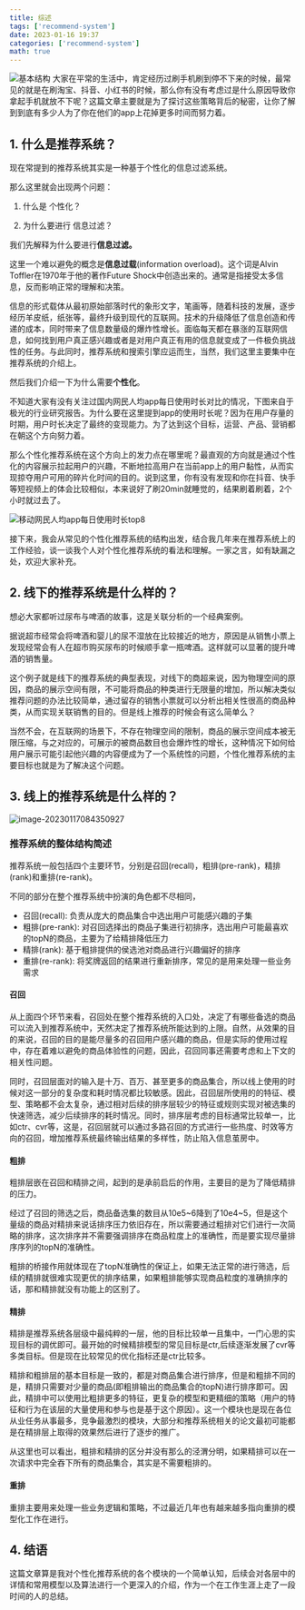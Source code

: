 ```yaml
---
title: 综述
tags: ['recommend-system']
date: 2023-01-16 19:37
categories: ['recommend-system']
math: true
---
```


![基本结构](https://raw.githubusercontent.com/ZermZhang/pictures/main/image-20230116193855105-3869205.png)
大家在平常的生活中，肯定经历过刷手机刷到停不下来的时候，最常见的就是在刷淘宝、抖音、小红书的时候，那么你有没有考虑过是什么原因导致你拿起手机就放不下呢？这篇文章主要就是为了探讨这些策略背后的秘密，让你了解到到底有多少人为了你在他们的app上花掉更多时间而努力着。

## 1. 什么是推荐系统？

现在常提到的推荐系统其实是一种基于个性化的信息过滤系统。

那么这里就会出现两个问题：

1. 什么是 个性化？

2. 为什么要进行 信息过滤？

   

我们先解释为什么要进行**信息过滤。**

这里一个难以避免的概念是**信息过载**(information overload)。这个词是Alvin Toffler在1970年于他的著作Future Shock中创造出来的。通常是指接受太多信息，反而影响正常的理解和决策。

信息的形式载体从最初原始部落时代的象形文字，笔画等，随着科技的发展，逐步经历羊皮纸，纸张等，最终升级到现代的互联网。技术的升级降低了信息创造和传递的成本，同时带来了信息数量级的爆炸性增长。面临每天都在暴涨的互联网信息，如何找到用户真正感兴趣或者是对用户真正有用的信息就变成了一件极负挑战性的任务。与此同时，推荐系统和搜索引擎应运而生，当然，我们这里主要集中在推荐系统的介绍上。



然后我们介绍一下为什么需要**个性化**。

不知道大家有没有关注过国内网民人均app每日使用时长对比的情况，下图来自于极光的行业研究报告。为什么要在这里提到app的使用时长呢？因为在用户存量的时期，用户时长决定了最终的变现能力。为了达到这个目标，运营、产品、营销都在朝这个方向努力着。

那么个性化推荐系统在这个方向上的发力点在哪里呢？最直观的方向就是通过个性化的内容展示拉起用户的兴趣，不断地拉高用户在当前app上的用户黏性，从而实现掠夺用户可用的碎片化时间的目的。说到这里，你有没有发现和你在抖音、快手等短视频上的体会比较相似，本来说好了刷20min就睡觉的，结果刷着刷着，2个小时就过去了。



![移动网民人均app每日使用时长top8](https://raw.githubusercontent.com/ZermZhang/pictures/main/image-20230117084201668.png)

接下来，我会从常见的个性化推荐系统的结构出发，结合我几年来在推荐系统上的工作经验，谈一谈我个人对个性化推荐系统的看法和理解。一家之言，如有缺漏之处，欢迎大家补充。



## 2. 线下的推荐系统是什么样的？

想必大家都听过尿布与啤酒的故事，这是关联分析的一个经典案例。



据说超市经常会将啤酒和婴儿的尿不湿放在比较接近的地方，原因是从销售小票上发现经常会有人在超市购买尿布的时候顺手拿一瓶啤酒。这样就可以显著的提升啤酒的销售量。



这个例子就是线下的推荐系统的典型表现，对线下的商超来说，因为物理空间的原因，商品的展示空间有限，不可能将商品的种类进行无限量的增加，所以解决类似推荐问题的办法比较简单，通过留存的销售小票就可以分析出相关性很高的商品种类，从而实现关联销售的目的。但是线上推荐的时候会有这么简单么？

 

当然不会，在互联网的场景下，不存在物理空间的限制，商品的展示空间成本被无限压缩，与之对应的，可展示的被商品数目也会爆炸性的增长，这种情况下如何给用户展示可能引起他兴趣的内容便成为了一个系统性的问题，个性化推荐系统的主要目标也就是为了解决这个问题。



## 3. 线上的推荐系统是什么样的？

![image-20230117084350927](https://raw.githubusercontent.com/ZermZhang/pictures/main/image-20230117084350927.png)

### 推荐系统的整体结构简述

推荐系统一般包括四个主要环节，分别是召回(recall)，粗排(pre-rank)，精排(rank)和重排(re-rank)。

不同的部分在整个推荐系统中扮演的角色都不尽相同，

- 召回(recall): 负责从庞大的商品集合中选出用户可能感兴趣的子集
- 粗排(pre-rank): 对召回选择出的商品子集进行初排序，选出用户可能最喜欢的topN的商品，主要为了给精排降低压力
- 精排(rank): 基于粗排提供的侯选池对商品进行兴趣偏好的排序
- 重排(re-rank): 将奖牌返回的结果进行重新排序，常见的是用来处理一些业务需求

 

#### 召回

从上面四个环节来看，召回处在整个推荐系统的入口处，决定了有哪些备选的商品可以流入到推荐系统中，天然决定了推荐系统所能达到的上限。自然，从效果的目的来说，召回的目的是能尽量多的召回用户感兴趣的商品，但是实际的使用过程中，存在着难以避免的商品体验性的问题，因此，召回同事还需要考虑和上下文的相关性问题。

同时，召回层面对的输入是十万、百万、甚至更多的商品集合，所以线上使用的时候对这一部分的复杂度和耗时情况都比较敏感。因此，召回层所使用的的特征、模型、策略都不会太复杂，通过相对后续的排序层较少的特征或规则实现对被选集的快速筛选，减少后续排序的耗时情况。同时，排序层考虑的目标通常比较单一，比如ctr、cvr等，这是，召回层就可以通过多路召回的方式进行一些热度、时效等方向的召回，增加推荐系统最终输出结果的多样性，防止陷入信息茧房中。

 

#### 粗排

粗排层嵌在召回和精排之间，起到的是承前启后的作用，主要目的是为了降低精排的压力。

经过了召回的筛选之后，商品备选集的数目从10e5~6降到了10e4~5，但是这个量级的商品对精排来说话排序压力依旧存在，所以需要通过粗排对它们进行一次简略的排序，这次排序并不需要强调排序在商品粒度上的准确性，而是要实现尽量排序序列的topN的准确性。

粗排的桥接作用就体现在了topN准确性的保证上，如果无法正常的进行筛选，后续的精排就很难实现更优的排序结果，如果粗排能够实现商品粒度的准确排序的话，那和精排就没有功能上的区别了。

 

#### 精排

精排是推荐系统各层级中最纯粹的一层，他的目标比较单一且集中，一门心思的实现目标的调优即可。最开始的时候精排模型的常见目标是ctr,后续逐渐发展了cvr等多类目标。但是现在比较常见的优化指标还是ctr比较多。

精排和粗排层的基本目标是一致的，都是对商品集合进行排序，但是和粗排不同的是，精排只需要对少量的商品(即粗排输出的商品集合的topN)进行排序即可。因此，精排中可以使用比粗排更多的特征，更复杂的模型和更精细的策略（用户的特征和行为在该层的大量使用和参与也是基于这个原因）。这一个模块也是现在各位从业任务从事最多，竞争最激烈的模块，大部分和推荐系统相关的论文最初可能都是在精排层上取得的效果然后进行了逐步的推广。

从这里也可以看出，粗排和精排的区分并没有那么的泾渭分明，如果精排可以在一次请求中完全吞下所有的商品集合，其实是不需要粗排的。

 

#### 重排

重排主要用来处理一些业务逻辑和策略，不过最近几年也有越来越多指向重排的模型化工作在进行。



## 4. 结语

这篇文章算是我对个性化推荐系统的各个模块的一个简单认知，后续会对各层中的详情和常用模型以及算法进行一个更深入的介绍，作为一个在工作生涯上走了一段时间的人的总结。